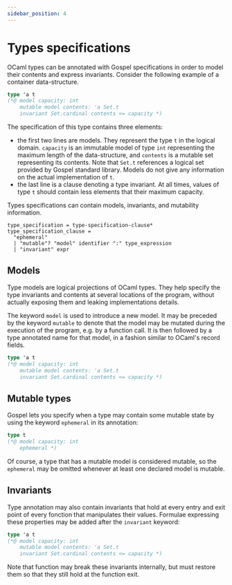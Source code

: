 ```yaml
---
sidebar_position: 4
---
```


# Types specifications

OCaml types can be annotated with Gospel specifications in order to model their
contents and express invariants. Consider the following example of a container
data-structure.

```ocaml
type 'a t
(*@ model capacity: int
    mutable model contents: 'a Set.t
    invariant Set.cardinal contents <= capacity *)
```

The specification of this type contains three elements:
 - the first two lines are models. They represent the type `t` in the logical
   domain. `capacity` is an immutable model of type `int` representing the
   maximum length of the data-structure, and `contents` is a mutable set
   representing its contents. Note that `Set.t` references a logical set
   provided by Gospel standard library. Models do not give any information on
   the actual implementation of `t`.
 - the last line is a clause denoting a type invariant. At all times, values of
   type `t` should contain less elements that their maximum capacity.

Types specifications can contain models, invariants, and mutability information.

```ebnf title="Type specification syntax"
type_specification = type-specification-clause*
type_specification_clause =
  "ephemeral"
  | "mutable"? "model" identifier ":" type_expression
  | "invariant" expr
```

## Models

Type models are logical projections of OCaml types. They help specify the type
invariants and contents at several locations of the program, without actually
exposing them and leaking implementations details.

The keyword `model` is used to introduce a new model. It may be preceded by the
keyword `mutable` to denote that the model may be mutated during the execution
of the program, e.g. by a function call. It is then followed by a type annotated
name for that model, in a fashion similar to OCaml's record fields.

```ocaml {2,3}
type 'a t
(*@ model capacity: int
    mutable model contents: 'a Set.t
    invariant Set.cardinal contents <= capacity *)
```

## Mutable types

Gospel lets you specify when a type may contain some mutable state by using the
keyword `ephemeral` in its annotation:

```ocaml {3}
type t
(*@ model capacity: int
    ephemeral *)
```

Of course, a type that has a mutable model is considered mutable, so the
`ephemeral` may be omitted whenever at least one declared model is mutable.

## Invariants

Type annotation may also contain invariants that hold at every entry and exit
point of every fonction that manipulates their values. Formulae expressing these
properties may be added after the `invariant` keyword:

```ocaml {4}
type 'a t
(*@ model capacity: int
    mutable model contents: 'a Set.t
    invariant Set.cardinal contents <= capacity *)
```

Note that function may break these invariants internally, but must restore them
so that they still hold at the function exit.
